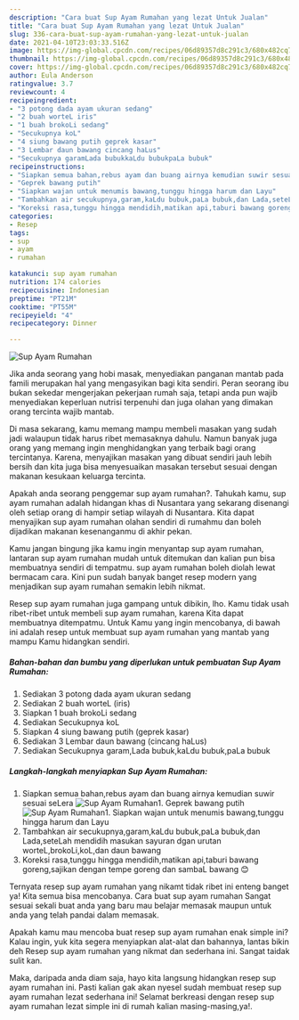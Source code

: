 ```yaml
---
description: "Cara buat Sup Ayam Rumahan yang lezat Untuk Jualan"
title: "Cara buat Sup Ayam Rumahan yang lezat Untuk Jualan"
slug: 336-cara-buat-sup-ayam-rumahan-yang-lezat-untuk-jualan
date: 2021-04-10T23:03:33.516Z
image: https://img-global.cpcdn.com/recipes/06d89357d8c291c3/680x482cq70/sup-ayam-rumahan-foto-resep-utama.jpg
thumbnail: https://img-global.cpcdn.com/recipes/06d89357d8c291c3/680x482cq70/sup-ayam-rumahan-foto-resep-utama.jpg
cover: https://img-global.cpcdn.com/recipes/06d89357d8c291c3/680x482cq70/sup-ayam-rumahan-foto-resep-utama.jpg
author: Eula Anderson
ratingvalue: 3.7
reviewcount: 4
recipeingredient:
- "3 potong dada ayam ukuran sedang"
- "2 buah worteL iris"
- "1 buah brokoLi sedang"
- "Secukupnya koL"
- "4 siung bawang putih geprek kasar"
- "3 Lembar daun bawang cincang haLus"
- "Secukupnya garamLada bubukkaLdu bubukpaLa bubuk"
recipeinstructions:
- "Siapkan semua bahan,rebus ayam dan buang airnya kemudian suwir sesuai seLera"
- "Geprek bawang putih"
- "Siapkan wajan untuk menumis bawang,tunggu hingga harum dan Layu"
- "Tambahkan air secukupnya,garam,kaLdu bubuk,paLa bubuk,dan Lada,seteLah mendidih masukan sayuran dgan urutan worteL,brokoLi,koL,dan daun bawang"
- "Koreksi rasa,tunggu hingga mendidih,matikan api,taburi bawang goreng,sajikan dengan tempe goreng dan sambaL bawang 😊"
categories:
- Resep
tags:
- sup
- ayam
- rumahan

katakunci: sup ayam rumahan 
nutrition: 174 calories
recipecuisine: Indonesian
preptime: "PT21M"
cooktime: "PT55M"
recipeyield: "4"
recipecategory: Dinner

---
```



![Sup Ayam Rumahan](https://img-global.cpcdn.com/recipes/06d89357d8c291c3/680x482cq70/sup-ayam-rumahan-foto-resep-utama.jpg)

Jika anda seorang yang hobi masak, menyediakan panganan mantab pada famili merupakan hal yang mengasyikan bagi kita sendiri. Peran seorang ibu bukan sekedar mengerjakan pekerjaan rumah saja, tetapi anda pun wajib menyediakan keperluan nutrisi terpenuhi dan juga olahan yang dimakan orang tercinta wajib mantab.

Di masa  sekarang, kamu memang mampu membeli masakan yang sudah jadi walaupun tidak harus ribet memasaknya dahulu. Namun banyak juga orang yang memang ingin menghidangkan yang terbaik bagi orang tercintanya. Karena, menyajikan masakan yang dibuat sendiri jauh lebih bersih dan kita juga bisa menyesuaikan masakan tersebut sesuai dengan makanan kesukaan keluarga tercinta. 



Apakah anda seorang penggemar sup ayam rumahan?. Tahukah kamu, sup ayam rumahan adalah hidangan khas di Nusantara yang sekarang disenangi oleh setiap orang di hampir setiap wilayah di Nusantara. Kita dapat menyajikan sup ayam rumahan olahan sendiri di rumahmu dan boleh dijadikan makanan kesenanganmu di akhir pekan.

Kamu jangan bingung jika kamu ingin menyantap sup ayam rumahan, lantaran sup ayam rumahan mudah untuk ditemukan dan kalian pun bisa membuatnya sendiri di tempatmu. sup ayam rumahan boleh diolah lewat bermacam cara. Kini pun sudah banyak banget resep modern yang menjadikan sup ayam rumahan semakin lebih nikmat.

Resep sup ayam rumahan juga gampang untuk dibikin, lho. Kamu tidak usah ribet-ribet untuk membeli sup ayam rumahan, karena Kita dapat membuatnya ditempatmu. Untuk Kamu yang ingin mencobanya, di bawah ini adalah resep untuk membuat sup ayam rumahan yang mantab yang mampu Kamu hidangkan sendiri.

<!--inarticleads1-->

##### Bahan-bahan dan bumbu yang diperlukan untuk pembuatan Sup Ayam Rumahan:

1. Sediakan 3 potong dada ayam ukuran sedang
1. Sediakan 2 buah worteL (iris)
1. Siapkan 1 buah brokoLi sedang
1. Sediakan Secukupnya koL
1. Siapkan 4 siung bawang putih (geprek kasar)
1. Sediakan 3 Lembar daun bawang (cincang haLus)
1. Sediakan Secukupnya garam,Lada bubuk,kaLdu bubuk,paLa bubuk




<!--inarticleads2-->

##### Langkah-langkah menyiapkan Sup Ayam Rumahan:

1. Siapkan semua bahan,rebus ayam dan buang airnya kemudian suwir sesuai seLera
<img src="https://img-global.cpcdn.com/steps/b6f7515aa79624d5/160x128cq70/sup-ayam-rumahan-langkah-memasak-1-foto.jpg" alt="Sup Ayam Rumahan">1. Geprek bawang putih
<img src="https://img-global.cpcdn.com/steps/0c4af6be469fa5b8/160x128cq70/sup-ayam-rumahan-langkah-memasak-2-foto.jpg" alt="Sup Ayam Rumahan">1. Siapkan wajan untuk menumis bawang,tunggu hingga harum dan Layu
1. Tambahkan air secukupnya,garam,kaLdu bubuk,paLa bubuk,dan Lada,seteLah mendidih masukan sayuran dgan urutan worteL,brokoLi,koL,dan daun bawang
1. Koreksi rasa,tunggu hingga mendidih,matikan api,taburi bawang goreng,sajikan dengan tempe goreng dan sambaL bawang 😊




Ternyata resep sup ayam rumahan yang nikamt tidak ribet ini enteng banget ya! Kita semua bisa mencobanya. Cara buat sup ayam rumahan Sangat sesuai sekali buat anda yang baru mau belajar memasak maupun untuk anda yang telah pandai dalam memasak.

Apakah kamu mau mencoba buat resep sup ayam rumahan enak simple ini? Kalau ingin, yuk kita segera menyiapkan alat-alat dan bahannya, lantas bikin deh Resep sup ayam rumahan yang nikmat dan sederhana ini. Sangat taidak sulit kan. 

Maka, daripada anda diam saja, hayo kita langsung hidangkan resep sup ayam rumahan ini. Pasti kalian gak akan nyesel sudah membuat resep sup ayam rumahan lezat sederhana ini! Selamat berkreasi dengan resep sup ayam rumahan lezat simple ini di rumah kalian masing-masing,ya!.

